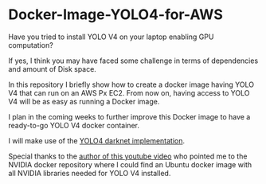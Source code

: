 # Docker-Image-YOLO4-for-AWS

Have you tried to install YOLO V4 on your laptop enabling GPU computation? 

If yes, I think you may have faced some challenge in terms of dependencies and amount of Disk space.

In this repository I briefly show how to create a docker image having YOLO V4 that can run on an AWS Px EC2. 
From now on, having access to YOLO V4 will be as easy as running a Docker image.

I plan in the coming weeks to further improve this Docker image to have a ready-to-go YOLO V4 docker container.

I will make use of the [YOLO4 darknet implementation](https://github.com/AlexeyAB/darknet). 

Special thanks to the [author of this youtube video](https://www.youtube.com/watch?v=B8ZJXKG8AOw&t=491s) who pointed me to the NVIDIA docker repository where I could find an Ubuntu docker image with all NVIDIA libraries needed for YOLO V4 installed.
